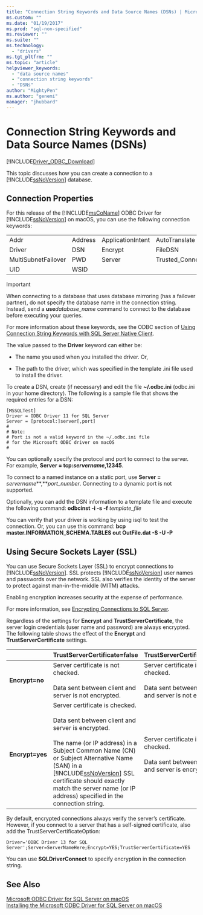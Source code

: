 ```yaml
---
title: "Connection String Keywords and Data Source Names (DSNs) | Microsoft Docs"
ms.custom: ""
ms.date: "01/19/2017"
ms.prod: "sql-non-specified"
ms.reviewer: ""
ms.suite: ""
ms.technology:
  - "drivers"
ms.tgt_pltfrm: ""
ms.topic: "article"
helpviewer_keywords:
  - "data source names"
  - "connection string keywords"
  - "DSNs"
author: "MightyPen"
ms.author: "genemi"
manager: "jhubbard"
---
```

# Connection String Keywords and Data Source Names (DSNs)
[!INCLUDE[Driver_ODBC_Download](../../../includes/driver_odbc_download.md)]

This topic discusses how you can create a connection to a [!INCLUDE[ssNoVersion](../../../includes/ssnoversion_md.md)] database.  

## Connection Properties  
For this release of the [!INCLUDE[msCoName](../../../includes/msconame_md.md)] ODBC Driver for [!INCLUDE[ssNoVersion](../../../includes/ssnoversion_md.md)] on macOS, you can use the following connection keywords:  

||||||  
|-|-|-|-|-|  
|Addr|Address|ApplicationIntent|AutoTranslate|Database|  
|Driver|DSN|Encrypt|FileDSN|MARS_Connection|  
|MultiSubnetFailover|PWD|Server|Trusted_Connection|TrustServerCertificate|  
|UID|WSID||||  

> [!IMPORTANT]  
> When connecting to a database that uses database mirroring (has a failover partner), do not specify the database name in the connection string. Instead, send a **use***database_name* command to connect to the database before executing your queries.  

For more information about these keywords, see the ODBC section of [Using Connection String Keywords with SQL Server Native Client](http://go.microsoft.com/fwlink/?LinkID=126696).  

The value passed to the **Driver** keyword can either be:  

-   The name you used when you installed the driver. Or,  

-   The path to the driver, which was specified in the template .ini file used to install the driver.  

To create a DSN, create (if necessary) and edit the file **~/.odbc.ini** (odbc.ini in your home directory). The following is a sample file that shows the required entries for a DSN:  

```  
[MSSQLTest]  
Driver = ODBC Driver 11 for SQL Server  
Server = [protocol:]server[,port]  
#   
# Note:  
# Port is not a valid keyword in the ~/.odbc.ini file  
# for the Microsoft ODBC driver on macOS  
#  
```  

You can optionally specify the protocol and port to connect to the server. For example, **Server = tcp:***servername***,12345**.  

To connect to a named instance on a static port, use **Server =** *servername***,***port_number*. Connecting to a dynamic port is not supported.  

Optionally, you can add the DSN information to a template file and execute the following command: **odbcinst -i -s -f** *template_file*  

You can verify that your driver is working by using isql to test the connection. Or, you can use this command: **bcp master.INFORMATION_SCHEMA.TABLES out OutFile.dat -S <server> -U <name> -P <password>**  

## Using Secure Sockets Layer (SSL)  
You can use Secure Sockets Layer (SSL) to encrypt connections to [!INCLUDE[ssNoVersion](../../../includes/ssnoversion_md.md)]. SSL protects [!INCLUDE[ssNoVersion](../../../includes/ssnoversion_md.md)] user names and passwords over the network. SSL also verifies the identity of the server to protect against man-in-the-middle (MITM) attacks.  

Enabling encryption increases security at the expense of performance.  

For more information, see [Encrypting Connections to SQL Server](http://go.microsoft.com/fwlink/?LinkId=220900).  

Regardless of the settings for **Encrypt** and **TrustServerCertificate**, the server login credentials (user name and password) are always encrypted. The following table shows the effect of the **Encrypt** and **TrustServerCertificate** settings.  

||**TrustServerCertificate=false**|**TrustServerCertificate=true**|  
|-|-------------------------------------|------------------------------------|  
|**Encrypt=no**|Server certificate is not checked.<br /><br />Data sent between client and server is not encrypted.|Server certificate is not checked.<br /><br />Data sent between client and server is not encrypted.|  
|**Encrypt=yes**|Server certificate is checked.<br /><br />Data sent between client and server is encrypted.<br /><br />The name (or IP address) in a Subject Common Name (CN) or Subject Alternative Name (SAN) in a [!INCLUDE[ssNoVersion](../../../includes/ssnoversion_md.md)] SSL certificate should exactly match the server name (or IP address) specified in the connection string.|Server certificate is not checked.<br /><br />Data sent between client and server is encrypted.|  

By default, encrypted connections always verify the server’s certificate. However, if you connect to a server that has a self-signed certificate, also add the TrustServerCertificateOption:  

```  
Driver='ODBC Driver 13 for SQL Server';Server=ServerNameHere;Encrypt=YES;TrustServerCertificate=YES  
```  


You can use **SQLDriverConnect** to specify encryption in the connection string.  

## See Also  
[Microsoft ODBC Driver for SQL Server on macOS](../../../connect/odbc/mac/microsoft-odbc-driver-for-sql-server-on-macos.md)  
[Installing the Microsoft ODBC Driver for SQL Server on macOS](../../../connect/odbc/mac/installing-the-microsoft-odbc-driver-for-sql-server-on-macos.md)  
